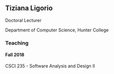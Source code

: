 ## Tiziana Ligorio

Doctoral Lecturer

Department of Computer Science, Hunter College

### Teaching

#### Fall 2018
CSCI 235 - Software Analysis and Design II



